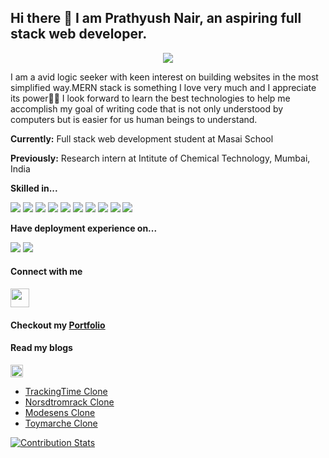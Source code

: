 ## Hi there 👋 I am Prathyush Nair, an aspiring full stack web developer.

<div id="header" align="center">
<!--   <img src="https://media.giphy.com/media/WtTnAfZn6aVJfBzlN3/giphy.gif" width="100"/> -->

</div>

  <p align="center">
    <img src="https://media.giphy.com/media/qgQUggAC3Pfv687qPC/giphy.gif" class="giphy-embed" allowFullScreen></img>
</p>
  
  


<p> I am a avid logic seeker with keen interest on building websites in the most simplified way.MERN stack is something I love very much and I appreciate its power💪🏿 I look forward to learn the best technologies to help me accomplish my goal of writing code that is not only understood by computers but is easier for us human beings to understand.</p>

<p><b>Currently:</b> Full stack web development student at Masai School</p>
<p><b>Previously:</b> Research intern at Intitute of Chemical Technology, Mumbai, India</p>

<b> Skilled in...</b>

<img src="https://img.shields.io/badge/JavaScript-323330?style=for-the-badge&logo=javascript&logoColor=F7DF1E"/> <img src="https://img.shields.io/badge/MongoDB-4EA94B?style=for-the-badge&logo=mongodb&logoColor=white"/> <img src="https://img.shields.io/badge/Express.js-000000?style=for-the-badge&logo=express&logoColor=white"/> <img src="https://img.shields.io/badge/React-20232A?style=for-the-badge&logo=react&logoColor=61DAFB"/> <img src="https://img.shields.io/badge/Redux-593D88?style=for-the-badge&logo=redux&logoColor=white"/>  <img src="	https://img.shields.io/badge/React-20232A?style=for-the-badge&logo=react&logoColor=61DAFB"/> <img src="https://img.shields.io/badge/Node.js-339933?style=for-the-badge&logo=nodedotjs&logoColor=white"/> <img src="https://img.shields.io/badge/Postman-FF6C37?style=for-the-badge&logo=Postman&logoColor=white"/>  <img src="https://img.shields.io/badge/Chakra--UI-319795?style=for-the-badge&logo=chakra-ui&logoColor=white"/> <img src="https://img.shields.io/badge/Cypress-17202C?style=for-the-badge&logo=cypress&logoColor=white"/> 

<b>Have deployment experience on...</b>

<img src="https://img.shields.io/badge/Netlify-00C7B7?style=for-the-badge&logo=netlify&logoColor=white"/> <img src="https://img.shields.io/badge/Heroku-430098?style=for-the-badge&logo=heroku&logoColor=white"/>

<h4>Connect with me</h4>

<div><a target="blank" href="https://www.linkedin.com/in/prathyush-nair"><img src="https://i.stack.imgur.com/gVE0j.png" width="30px" height="30px alt="linkedin"></a></div>
  
<h4>Checkout my <a target="blank"href="https://prathyushnair.netlify.app/">Portfolio</a></h4>
  <h4>Read my blogs</h4>
  <span><a target="blank" href="https://medium.com/@prathyu360"><img src='https://i.postimg.cc/NfFwmbpT/medium.png' height="20px" alt='medium'/></a></span>
  
<ul>
  <li><a href="https://medium.com/@prathyu360/cloning-trackingtime-co-website-2976c639e9aa">TrackingTime Clone</a></li>
  <li><a href="https://medium.com/@prathyu360/cloning-the-website-of-nordstrom-rack-af68fce46989">Norsdtromrack Clone</a></li>
  <li><a href="https://medium.com/@victor20sara20/project-on-clone-of-modesens-a110c4d5394c">Modesens Clone</a></li>
  <li><a href="https://medium.com/@info.coldfired/project-toy-marche-clone-9a66fee38079">Toymarche Clone</a></li>
</ul>


[![Contribution Stats](https://github-contribution-stats.vercel.app/api/?username=PrathyushNair)](https://github.com/LordDashMe/github-contribution-stats/)








